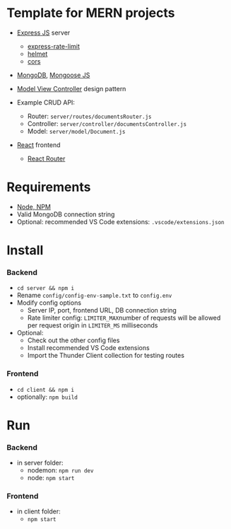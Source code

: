 # Template for MERN projects

- [Express JS](https://expressjs.com/) server
  - [express-rate-limit](https://www.npmjs.com/package/express-rate-limit)
  - [helmet](https://www.npmjs.com/package/helmet)
  - [cors](https://www.npmjs.com/package/cors)
- [MongoDB](https://www.mongodb.com/), [Mongoose JS](https://mongoosejs.com/docs/guide.html)
- [Model View Controller](https://developer.mozilla.org/en-US/docs/Glossary/MVC) design pattern
- Example CRUD API:

  - Router: `server/routes/documentsRouter.js`
  - Controller: `server/controller/documentsController.js`
  - Model: `server/model/Document.js`

- [React](https://react.dev/) frontend
  - [React Router](https://reactrouter.com/en/main)

# Requirements

- [Node, NPM](https://nodejs.org/en)
- Valid MongoDB connection string
- Optional: recommended VS Code extensions: `.vscode/extensions.json`

# Install

### Backend

- `cd server && npm i`
- Rename `config/config-env-sample.txt` to `config.env`
- Modify config options
  - Server IP, port, frontend URL, DB connection string
  - Rate limiter config: `LIMITER_MAX`number of requests will be allowed per request origin in `LIMITER_MS` milliseconds
- Optional:
  - Check out the other config files
  - Install recommended VS Code extensions
  - Import the Thunder Client collection for testing routes

### Frontend

- `cd client && npm i`
- optionally: `npm build`

# Run

### Backend

- in server folder:
  - nodemon: `npm run dev`
  - node: `npm start`

### Frontend

- in client folder:
  - `npm start`
